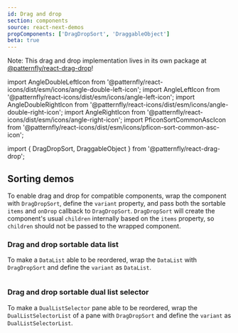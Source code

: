```yaml
---
id: Drag and drop
section: components
source: react-next-demos
propComponents: ['DragDropSort', 'DraggableObject']
beta: true
---
```


Note: This drag and drop implementation lives in its own package at [@patternfly/react-drag-drop](https://www.npmjs.com/package/@patternfly/react-drag-drop)!

import AngleDoubleLeftIcon from '@patternfly/react-icons/dist/esm/icons/angle-double-left-icon';
import AngleLeftIcon from '@patternfly/react-icons/dist/esm/icons/angle-left-icon';
import AngleDoubleRightIcon from '@patternfly/react-icons/dist/esm/icons/angle-double-right-icon';
import AngleRightIcon from '@patternfly/react-icons/dist/esm/icons/angle-right-icon';
import PficonSortCommonAscIcon from '@patternfly/react-icons/dist/esm/icons/pficon-sort-common-asc-icon';

import { DragDropSort, DraggableObject } from '@patternfly/react-drag-drop';

## Sorting demos

To enable drag and drop for compatible components, wrap the component with `DragDropSort`, define the `variant` property, and pass both the sortable `items` and `onDrop` callback to `DragDropSort`.
`DragDropSort` will create the component's usual `children` internally based on the `items` property, so `children` should not be passed to the wrapped component.

### Drag and drop sortable data list

To make a `DataList` able to be reordered, wrap the `DataList` with `DragDropSort` and define the `variant` as `DataList`.

```ts isBeta file="./DataListDraggable.tsx"

```

### Drag and drop sortable dual list selector

To make a `DualListSelector` pane able to be reordered, wrap the `DualListSelectorList` of a pane with `DragDropSort` and define the `variant` as `DualListSelectorList`.

```ts file="./DualListSelectorDraggable.tsx"

```
